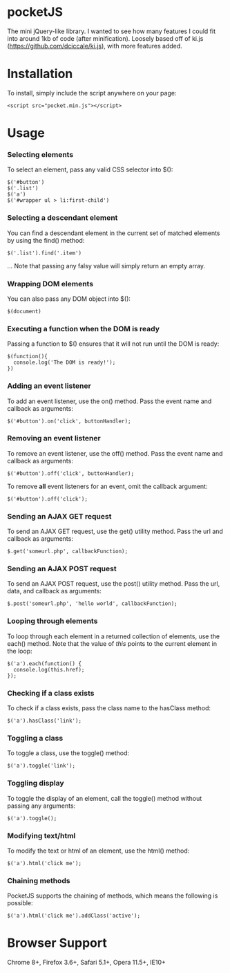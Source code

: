 pocketJS
========
The mini jQuery-like library. I wanted to see how many features I could fit into around 1kb of code (after minification). Loosely based off of ki.js (https://github.com/dciccale/ki.js), with more features added.



Installation
============
To install, simply include the script anywhere on your page:
```
<script src="pocket.min.js"></script>
```



Usage
=====

### Selecting elements
To select an element, pass any valid CSS selector into $():
```
$('#button')
$('.list')
$('a')
$('#wrapper ul > li:first-child')
```


### Selecting a descendant element
You can find a descendant element in the current set of matched elements by using the find() method:
```
$('.list').find('.item')
```
... Note that passing any falsy value will simply return an empty array.


### Wrapping DOM elements
You can also pass any DOM object into $():
```
$(document)
```


### Executing a function when the DOM is ready
Passing a function to $() ensures that it will not run until the DOM is ready:
```
$(function(){
  console.log('The DOM is ready!');
})
```


### Adding an event listener
To add an event listener, use the on() method. Pass the event name and callback as arguments:
```
$('#button').on('click', buttonHandler);
```


### Removing an event listener
To remove an event listener, use the off() method. Pass the event name and callback as arguments:
```
$('#button').off('click', buttonHandler);
```

To remove **all** event listeners for an event, omit the callback argument:
```
$('#button').off('click');
```


### Sending an AJAX GET request
To send an AJAX GET request, use the get() utility method. Pass the url and callback as arguments:
```
$.get('someurl.php', callbackFunction);
```


### Sending an AJAX POST request
To send an AJAX POST request, use the post() utility method. Pass the url, data, and callback as arguments:
```
$.post('someurl.php', 'hello world', callbackFunction);
```



### Looping through elements
To loop through each element in a returned collection of elements, use the each() method. Note that the value of _this_ points to the current element in the loop:
```
$('a').each(function() {
  console.log(this.href);
});
```


### Checking if a class exists
To check if a class exists, pass the class name to the hasClass method:
```
$('a').hasClass('link');
```


### Toggling a class
To toggle a class, use the toggle() method:
```
$('a').toggle('link');
```


### Toggling display
To toggle the display of an element, call the toggle() method without passing any arguments:
```
$('a').toggle();
```


### Modifying text/html
To modify the text or html of an element, use the html() method:
```
$('a').html('click me');
```


### Chaining methods
PocketJS supports the chaining of methods, which means the following is possible:
```
$('a').html('click me').addClass('active');
```



Browser Support
===============
Chrome 8+, Firefox 3.6+, Safari 5.1+, Opera 11.5+, IE10+
